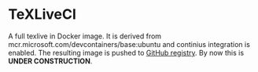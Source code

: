 # TeXLiveCI

A full texlive in Docker image. It is derived from mcr.microsoft.com/devcontainers/base:ubuntu and continius integration is enabled. The resulting image is pushed to [GitHub registry](ghcr.io/pktit/TeXLive).
 By now this is  **UNDER CONSTRUCTION**.
